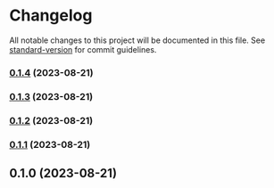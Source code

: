 # Changelog

All notable changes to this project will be documented in this file. See [standard-version](https://github.com/conventional-changelog/standard-version) for commit guidelines.

### [0.1.4](https://github.com/bastion-wallet/sdk/compare/v0.1.3...v0.1.4) (2023-08-21)

### [0.1.3](https://github.com/bastion-wallet/sdk/compare/v0.1.2...v0.1.3) (2023-08-21)

### [0.1.2](https://github.com/bastion-wallet/sdk/compare/v0.1.1...v0.1.2) (2023-08-21)

### [0.1.1](https://github.com/bastion-wallet/sdk/compare/v0.1.0...v0.1.1) (2023-08-21)

## 0.1.0 (2023-08-21)
